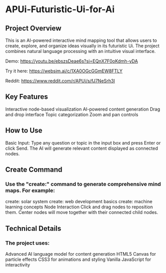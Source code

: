 # APUi-Futuristic-Ui-for-Ai


## Project Overview 

This is an AI-powered interactive mind mapping tool that allows users to create, explore, and organize ideas visually in its futuristic Ui. The project combines natural language processing with an intuitive visual interface.

Demo: https://youtu.be/ebszsDeae6s?si=EQnX7F0oKdmh-yDA

Try it here: https://websim.ai/c/1XA0OGcGGmEW8FTLY

Reddit:
https://www.reddit.com/r/APUi/s/fJ7NeSrh3l

## Key Features 
Interactive node-based visualization
AI-powered content generation
Drag and drop interface
Topic categorization
Zoom and pan controls

## How to Use
Basic Input:
Type any question or topic in the input box and press Enter or click Send. The AI will generate relevant content displayed as connected nodes.

## Create Command
### Use the "create:" command to generate comprehensive mind maps. For example:

create: solar system
create: web development basics
create: machine learning concepts
Node Interaction
Click and drag nodes to reposition them. Center nodes will move together with their connected child nodes.

## Technical Details 
### The project uses:

Advanced AI language model for content generation
HTML5 Canvas for particle effects
CSS3 for animations and styling
Vanilla JavaScript for interactivity
